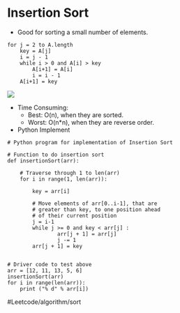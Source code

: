 # Insertion Sort 
* Good for sorting a small number of elements.
```
for j = 2 to A.length 
    key = A[j]
    i = j - 1
    while i > 0 and A[i] > key
        A[i+1] = A[i]
        i = i - 1 
    A[i+1] = key
```
![](Insertion%20Sort/AC8FE1F6-8300-45D8-873A-0A37E02A1812.png)
* Time Consuming:
	* Best: O(n), when they are sorted.
	* Worst: O(n*n), when they are reverse order.
* Python Implement 
```
# Python program for implementation of Insertion Sort 

# Function to do insertion sort 
def insertionSort(arr): 

	# Traverse through 1 to len(arr) 
	for i in range(1, len(arr)): 

		key = arr[i] 

		# Move elements of arr[0..i-1], that are 
		# greater than key, to one position ahead 
		# of their current position 
		j = i-1
		while j >= 0 and key < arr[j] : 
				arr[j + 1] = arr[j] 
				j -= 1
		arr[j + 1] = key 


# Driver code to test above 
arr = [12, 11, 13, 5, 6] 
insertionSort(arr) 
for i in range(len(arr)): 
	print ("% d" % arr[i]) 
```
#Leetcode/algorithm/sort